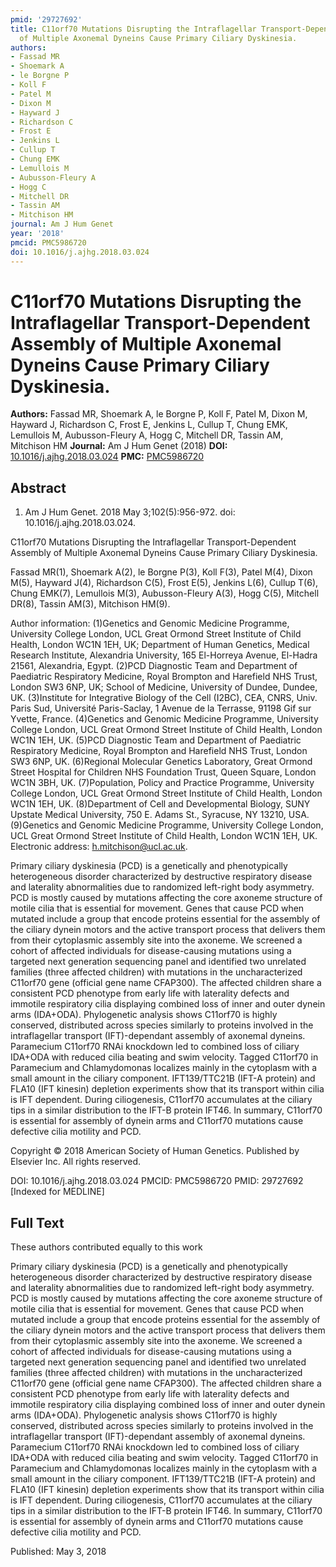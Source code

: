 ```yaml
---
pmid: '29727692'
title: C11orf70 Mutations Disrupting the Intraflagellar Transport-Dependent Assembly
  of Multiple Axonemal Dyneins Cause Primary Ciliary Dyskinesia.
authors:
- Fassad MR
- Shoemark A
- le Borgne P
- Koll F
- Patel M
- Dixon M
- Hayward J
- Richardson C
- Frost E
- Jenkins L
- Cullup T
- Chung EMK
- Lemullois M
- Aubusson-Fleury A
- Hogg C
- Mitchell DR
- Tassin AM
- Mitchison HM
journal: Am J Hum Genet
year: '2018'
pmcid: PMC5986720
doi: 10.1016/j.ajhg.2018.03.024
---
```


# C11orf70 Mutations Disrupting the Intraflagellar Transport-Dependent Assembly of Multiple Axonemal Dyneins Cause Primary Ciliary Dyskinesia.
**Authors:** Fassad MR, Shoemark A, le Borgne P, Koll F, Patel M, Dixon M, Hayward J, Richardson C, Frost E, Jenkins L, Cullup T, Chung EMK, Lemullois M, Aubusson-Fleury A, Hogg C, Mitchell DR, Tassin AM, Mitchison HM
**Journal:** Am J Hum Genet (2018)
**DOI:** [10.1016/j.ajhg.2018.03.024](https://doi.org/10.1016/j.ajhg.2018.03.024)
**PMC:** [PMC5986720](https://www.ncbi.nlm.nih.gov/pmc/articles/PMC5986720/)

## Abstract

1. Am J Hum Genet. 2018 May 3;102(5):956-972. doi: 10.1016/j.ajhg.2018.03.024.

C11orf70 Mutations Disrupting the Intraflagellar Transport-Dependent Assembly of 
Multiple Axonemal Dyneins Cause Primary Ciliary Dyskinesia.

Fassad MR(1), Shoemark A(2), le Borgne P(3), Koll F(3), Patel M(4), Dixon M(5), 
Hayward J(4), Richardson C(5), Frost E(5), Jenkins L(6), Cullup T(6), Chung 
EMK(7), Lemullois M(3), Aubusson-Fleury A(3), Hogg C(5), Mitchell DR(8), Tassin 
AM(3), Mitchison HM(9).

Author information:
(1)Genetics and Genomic Medicine Programme, University College London, UCL Great 
Ormond Street Institute of Child Health, London WC1N 1EH, UK; Department of 
Human Genetics, Medical Research Institute, Alexandria University, 165 
El-Horreya Avenue, El-Hadra 21561, Alexandria, Egypt.
(2)PCD Diagnostic Team and Department of Paediatric Respiratory Medicine, Royal 
Brompton and Harefield NHS Trust, London SW3 6NP, UK; School of Medicine, 
University of Dundee, Dundee, UK.
(3)Institute for Integrative Biology of the Cell (I2BC), CEA, CNRS, Univ. Paris 
Sud, Université Paris-Saclay, 1 Avenue de la Terrasse, 91198 Gif sur Yvette, 
France.
(4)Genetics and Genomic Medicine Programme, University College London, UCL Great 
Ormond Street Institute of Child Health, London WC1N 1EH, UK.
(5)PCD Diagnostic Team and Department of Paediatric Respiratory Medicine, Royal 
Brompton and Harefield NHS Trust, London SW3 6NP, UK.
(6)Regional Molecular Genetics Laboratory, Great Ormond Street Hospital for 
Children NHS Foundation Trust, Queen Square, London WC1N 3BH, UK.
(7)Population, Policy and Practice Programme, University College London, UCL 
Great Ormond Street Institute of Child Health, London WC1N 1EH, UK.
(8)Department of Cell and Developmental Biology, SUNY Upstate Medical 
University, 750 E. Adams St., Syracuse, NY 13210, USA.
(9)Genetics and Genomic Medicine Programme, University College London, UCL Great 
Ormond Street Institute of Child Health, London WC1N 1EH, UK. Electronic 
address: h.mitchison@ucl.ac.uk.

Primary ciliary dyskinesia (PCD) is a genetically and phenotypically 
heterogeneous disorder characterized by destructive respiratory disease and 
laterality abnormalities due to randomized left-right body asymmetry. PCD is 
mostly caused by mutations affecting the core axoneme structure of motile cilia 
that is essential for movement. Genes that cause PCD when mutated include a 
group that encode proteins essential for the assembly of the ciliary dynein 
motors and the active transport process that delivers them from their 
cytoplasmic assembly site into the axoneme. We screened a cohort of affected 
individuals for disease-causing mutations using a targeted next generation 
sequencing panel and identified two unrelated families (three affected children) 
with mutations in the uncharacterized C11orf70 gene (official gene name 
CFAP300). The affected children share a consistent PCD phenotype from early life 
with laterality defects and immotile respiratory cilia displaying combined loss 
of inner and outer dynein arms (IDA+ODA). Phylogenetic analysis shows C11orf70 
is highly conserved, distributed across species similarly to proteins involved 
in the intraflagellar transport (IFT)-dependant assembly of axonemal dyneins. 
Paramecium C11orf70 RNAi knockdown led to combined loss of ciliary IDA+ODA with 
reduced cilia beating and swim velocity. Tagged C11orf70 in Paramecium and 
Chlamydomonas localizes mainly in the cytoplasm with a small amount in the 
ciliary component. IFT139/TTC21B (IFT-A protein) and FLA10 (IFT kinesin) 
depletion experiments show that its transport within cilia is IFT dependent. 
During ciliogenesis, C11orf70 accumulates at the ciliary tips in a similar 
distribution to the IFT-B protein IFT46. In summary, C11orf70 is essential for 
assembly of dynein arms and C11orf70 mutations cause defective cilia motility 
and PCD.

Copyright © 2018 American Society of Human Genetics. Published by Elsevier Inc. 
All rights reserved.

DOI: 10.1016/j.ajhg.2018.03.024
PMCID: PMC5986720
PMID: 29727692 [Indexed for MEDLINE]

## Full Text

These authors contributed equally to this work

Primary ciliary dyskinesia (PCD) is a genetically and phenotypically heterogeneous disorder characterized by destructive respiratory disease and laterality abnormalities due to randomized left-right body asymmetry. PCD is mostly caused by mutations affecting the core axoneme structure of motile cilia that is essential for movement. Genes that cause PCD when mutated include a group that encode proteins essential for the assembly of the ciliary dynein motors and the active transport process that delivers them from their cytoplasmic assembly site into the axoneme. We screened a cohort of affected individuals for disease-causing mutations using a targeted next generation sequencing panel and identified two unrelated families (three affected children) with mutations in the uncharacterized C11orf70 gene (official gene name CFAP300). The affected children share a consistent PCD phenotype from early life with laterality defects and immotile respiratory cilia displaying combined loss of inner and outer dynein arms (IDA+ODA). Phylogenetic analysis shows C11orf70 is highly conserved, distributed across species similarly to proteins involved in the intraflagellar transport (IFT)-dependant assembly of axonemal dyneins. Paramecium C11orf70 RNAi knockdown led to combined loss of ciliary IDA+ODA with reduced cilia beating and swim velocity. Tagged C11orf70 in Paramecium and Chlamydomonas localizes mainly in the cytoplasm with a small amount in the ciliary component. IFT139/TTC21B (IFT-A protein) and FLA10 (IFT kinesin) depletion experiments show that its transport within cilia is IFT dependent. During ciliogenesis, C11orf70 accumulates at the ciliary tips in a similar distribution to the IFT-B protein IFT46. In summary, C11orf70 is essential for assembly of dynein arms and C11orf70 mutations cause defective cilia motility and PCD.

Published: May 3, 2018
